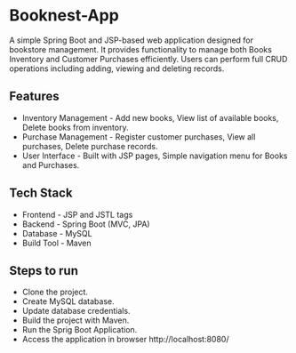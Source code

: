 # Booknest-App
A simple Spring Boot and JSP-based web application designed for bookstore management. It provides functionality to manage both Books Inventory and Customer Purchases efficiently.
Users can perform full CRUD operations including adding, viewing and deleting records.

## Features
- Inventory Management - Add new books, View list of available books, Delete books from inventory.
- Purchase Management - Register customer purchases, View all purchases, Delete purchase records. 
- User Interface - Built with JSP pages, Simple navigation menu for Books and Purchases.

## Tech Stack
- Frontend - JSP and JSTL tags
- Backend - Spring Boot (MVC, JPA)
- Database - MySQL
- Build Tool - Maven

## Steps to run
- Clone the project.
- Create MySQL database.
- Update database credentials.
- Build the project with Maven.
- Run the Sprig Boot Application.
- Access the application in browser
    http://localhost:8080/

